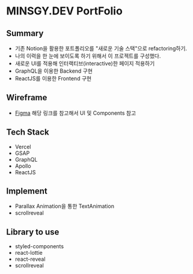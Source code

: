 # MINSGY.DEV PortFolio

## Summary

- 기존 Notion을 활용한 포트폴리오를 "새로운 기술 스택"으로 refactoring하기.
- 나의 이력을 한 눈에 보이도록 하기 위해서 이 프로젝트를 구성했다.
- 새로운 UI를 적용해 인터랙티브(interactive)한 페이지 적용하기
- GraphQL을 이용한 Backend 구현
- ReactJS를 이용한 Frontend 구현

## Wireframe

- [Figma](https://www.figma.com/file/06Xd803bSC4Jdj6TQTOCQS/PortFolio-Page?node-id=4%3A0) 해당 링크를 참고해서 UI 및 Components 참고

## Tech Stack

- Vercel
- GSAP
- GraphQL
- Apollo
- ReactJS

## Implement

- Parallax Animation을 통한 TextAnimation
- scrollreveal

## Library to use

- styled-components
- react-lottie
- react-reveal
- scrollreveal
